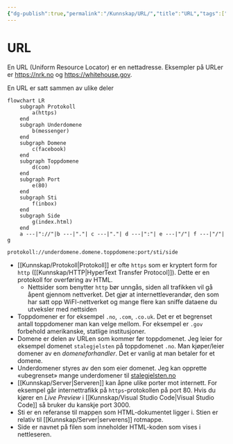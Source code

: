 ```yaml
---
{"dg-publish":true,"permalink":"/Kunnskap/URL/","title":"URL","tags":["it1","nettverk","ikt100"]}
---
```


# URL
En <abbr>URL</abbr> (Uniform Resource Locator) er en nettadresse. Eksempler på URLer er <https://nrk.no> og <https://whitehouse.gov>.

En <abbr>URL</abbr> er satt sammen av ulike deler

```mermaid
flowchart LR
	subgraph Protokoll
		a(https)
	end
	subgraph Underdomene
		b(messenger)
	end
	subgraph Domene
		c(facebook)
	end
	subgraph Toppdomene
		d(com)
	end
	subgraph Port
		e(80)
	end
	subgraph Sti
		f(inbox)
	end
	subgraph Side
		g(index.html)
	end
	a ---|"://"|b ---|"."| c ---|"."| d ---|":"| e ---|"/"| f ---|"/"| g

```

```
protokoll://underdomene.domene.toppdomene:port/sti/side
```

- [[Kunnskap/Protokoll\|Protokoll]] er ofte `https` som er kryptert form for `http` ([[Kunnskap/HTTP\|HyperText Transfer Protocol]]). Dette er en protokoll for overføring av HTML. 
	- Nettsider som benytter `http` bør unngås, siden all trafikken vil gå åpent gjennom nettverket. Det gjør at internettleverandør, den som har satt opp WiFI-nettverket og mange flere kan sniffe dataene du utveksler med nettsiden
- Toppdomener er for eksempel `.no`, `.com`, `.co.uk`. Det er et begrenset antall toppdomener man kan velge mellom. For eksempel er `.gov` forbehold amerikanske, statlige institusjoner. 
- Domene er delen av URLen som kommer før toppdomenet. Jeg leier for eksempel domenet `stalegjelsten` på toppdomenet `.no`. Man kjøper/leier domener av en *domeneforhandler*. Det er vanlig at man betaler for et domene.
- Underdomener styres av den som eier domenet. Jeg kan opprette «ubegrenset» mange underdomener til [stalegjelsten.no](https://stalegjelsten.no)
- [[Kunnskap/Server\|Serveren]] kan åpne ulike porter mot internett. For eksempel går internettrafikk på `https`-protokollen på port 80. Hvis du kjører en *Live Preview* i [[Kunnskap/Visual Studio Code\|Visual Studio Code]] så bruker du kanskje port 3000.
- Sti er en referanse til mappen som HTML-dokumentet ligger i. Stien er relativ til [[Kunnskap/Server\|serverens]] rotmappe.
- Side er navnet på filen som inneholder HTML-koden som vises i nettleseren.
